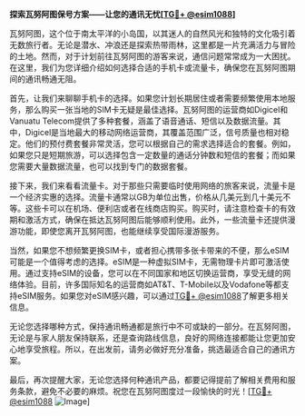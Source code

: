 **探索瓦努阿图保号方案——让您的通讯无忧[[TG💪+ @esim1088](https://t.me/s/esim1088)]**

瓦努阿图，这个位于南太平洋的小岛国，以其迷人的自然风光和独特的文化吸引着无数旅行者。无论是潜水、冲浪还是探索热带雨林，这里都是一片充满活力与冒险的土地。然而，对于计划前往瓦努阿图的游客来说，通信问题常常成为一大困扰。在这里，我们为您详细介绍如何选择合适的手机卡或流量卡，确保您在瓦努阿图期间的通讯畅通无阻。

首先，让我们来聊聊手机卡的选择。如果您计划长期居住或者需要频繁使用本地服务，那么购买一张当地的SIM卡无疑是最佳选择。瓦努阿图的运营商如Digicel和Vanuatu Telecom提供了多种套餐，涵盖了语音通话、短信以及数据流量。其中，Digicel是当地最大的移动网络运营商，其覆盖范围广泛，信号质量也相对稳定。他们的预付费套餐非常灵活，您可以根据自己的需求选择适合的套餐。例如，如果您只是短期旅游，可以选择包含一定数量的通话分钟数和短信的套餐；而如果您需要大量数据流量，也可以找到专门的数据套餐。

接下来，我们来看看流量卡。对于那些只需要临时使用网络的旅客来说，流量卡是一个经济实惠的选择。流量卡通常以GB为单位出售，价格从几美元到几十美元不等。这些卡可以在机场、便利店或者在线商店购买。购买时，请注意检查卡的有效期和激活方式，确保在抵达瓦努阿图后能够顺利使用。此外，一些流量卡还提供漫游功能，即使您离开瓦努阿图，也能继续享受国际漫游服务。

当然，如果您不想频繁更换SIM卡，或者担心携带多张卡带来的不便，那么eSIM可能是一个值得考虑的选择。eSIM是一种虚拟SIM卡，无需物理卡片即可激活使用。通过支持eSIM的设备，您可以在不同国家和地区切换运营商，享受无缝的网络体验。目前，许多国际知名的运营商如AT&T、T-Mobile以及Vodafone等都支持eSIM服务。如果您对eSIM感兴趣，可以通过[TG💪+ @esim1088](https://t.me/s/esim1088)了解更多相关信息。

无论您选择哪种方式，保持通讯畅通都是旅行中不可或缺的一部分。在瓦努阿图，无论是与家人朋友保持联系，还是查询路线信息，良好的网络连接都能让您更加安心地享受旅程。所以，在出发前，请务必做好充分准备，挑选最适合自己的通讯方案。

最后，再次提醒大家，无论您选择何种通讯产品，都要记得提前了解相关费用和服务条款，避免不必要的麻烦。祝您在瓦努阿图度过一段愉快的时光！[[TG💪+ @esim1088](https://t.me/s/esim1088) ![Image](https://i.postimg.cc/4NQfJmqS/Snipaste-2025-05-13-00-14-12.png)]